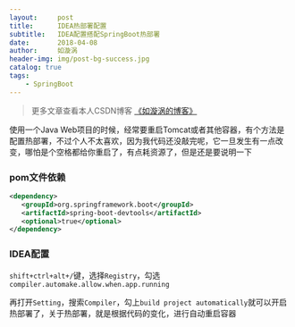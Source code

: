 ```yaml
---
layout:     post
title:      IDEA热部署配置
subtitle:   IDEA配置搭配SpringBoot热部署
date:       2018-04-08
author:     如漩涡
header-img: img/post-bg-success.jpg
catalog: true
tags:
    - SpringBoot
---
```


> 更多文章查看本人CSDN博客 [《如漩涡的博客》](https://blog.csdn.net/m0_37701381)

使用一个Java Web项目的时候，经常要重启Tomcat或者其他容器，有个方法是配置热部署，不过个人不太喜欢，因为我代码还没敲完呢，它一旦发生有一点改变，哪怕是个空格都给你重启了，有点耗资源了，但是还是要说明一下

### pom文件依赖

```xml
<dependency>
   <groupId>org.springframework.boot</groupId>
   <artifactId>spring-boot-devtools</artifactId>
   <optional>true</optional>
</dependency>
```
### IDEA配置
`shift+ctrl+alt+/`键，选择`Registry`，勾选`compiler.automake.allow.when.app.running`

再打开`Setting`，搜索`Compiler`，勾上`build project automatically`就可以开启热部署了，关于热部署，就是根据代码的变化，进行自动重启容器